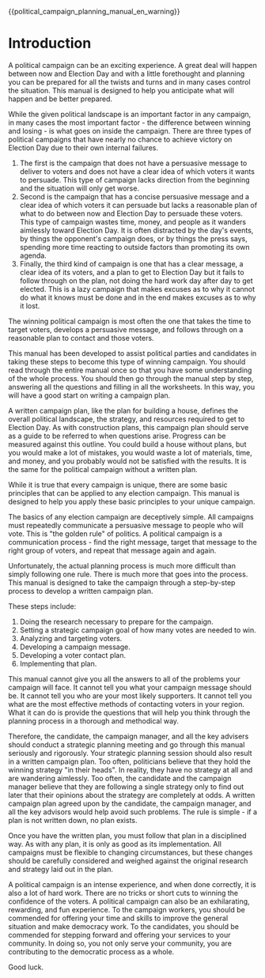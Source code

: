 {{political_campaign_planning_manual_en_warning}}
# Introduction
A political campaign can be an exciting experience.
A great deal will happen between now and Election Day and with a little forethought and planning you can be prepared for all the twists and turns and in many cases control the situation.
This manual is designed to help you anticipate what will happen and be better prepared.

While the given political landscape is an important factor in any campaign, in many cases the most important factor - the difference between winning and losing - is what goes on inside the campaign.
There are three types of political campaigns that have nearly no chance to achieve victory on Election Day due to their own internal failures.

1. The first is the campaign that does not have a persuasive message to deliver to voters and does not have a clear idea of which voters it wants to persuade.
   This type of campaign lacks direction from the beginning and the situation will only get worse.
2. Second is the campaign that has a concise persuasive message and a clear idea of which voters it can persuade but lacks a reasonable plan of what to do between now and Election Day to persuade these voters.
   This type of campaign wastes time, money, and people as it wanders aimlessly toward Election Day.
   It is often distracted by the day's events, by things the opponent's campaign does, or by things the press says, spending more time reacting to outside factors than promoting its own agenda.
3. Finally, the third kind of campaign is one that has a clear message, a clear idea of its voters, and a plan to get to Election Day but it fails to follow through on the plan, not doing the hard work day after day to get elected.
   This is a lazy campaign that makes excuses as to why it cannot do what it knows must be done and in the end makes excuses as to why it lost.

The winning political campaign is most often the one that takes the time to target voters, develops a persuasive message, and follows through on a reasonable plan to contact and those voters.

This manual has been developed to assist political parties and candidates in taking these steps to become this type of winning campaign.
You should read through the entire manual once so that you have some understanding of the whole process.
You should then go through the manual step by step, answering all the questions and filling in all the worksheets.
In this way, you will have a good start on writing a campaign plan.

A written campaign plan, like the plan for building a house, defines the overall political landscape, the strategy, and resources required to get to Election Day.
As with construction plans, this campaign plan should serve as a guide to be referred to when questions arise.
Progress can be measured against this outline.
You could build a house without plans, but you would make a lot of mistakes, you would waste a lot of materials, time, and money, and you probably would not be satisfied with the results.
It is the same for the political campaign without a written plan.

While it is true that every campaign is unique, there are some basic principles that can be applied to any election campaign.
This manual is designed to help you apply these basic principles to your unique campaign.

The basics of any election campaign are deceptively simple.
All campaigns must repeatedly communicate a persuasive message to people who will vote.
This is "the golden rule" of politics.
A political campaign is a communication process - find the right message, target that message to the right group of voters, and repeat that message again and again.

Unfortunately, the actual planning process is much more difficult than simply following one rule.
There is much more that goes into the process.
This manual is designed to take the campaign through a step-by-step process to develop a written campaign plan.

These steps include:
1. Doing the research necessary to prepare for the campaign.
2. Setting a strategic campaign goal of how many votes are needed to win.
3. Analyzing and targeting voters.
4. Developing a campaign message.
5. Developing a voter contact plan.
6. Implementing that plan.

This manual cannot give you all the answers to all of the problems your campaign will face.
It cannot tell you what your campaign message should be.
It cannot tell you who are your most likely supporters.
It cannot tell you what are the most effective methods of contacting voters in your region.
What it can do is provide the questions that will help you think through the planning process in a thorough and methodical way.

Therefore, the candidate, the campaign manager, and all the key advisers should conduct a strategic planning meeting and go through this manual seriously and rigorously.
Your strategic planning session should also result in a written campaign plan.
Too often, politicians believe that they hold the winning strategy "in their heads". In reality, they have no strategy at all and are wandering aimlessly.
Too often, the candidate and the campaign manager believe that they are following a single strategy only to find out later that their opinions about the strategy are completely at odds.
A written campaign plan agreed upon by the candidate, the campaign manager, and all the key advisors would help avoid such problems.
The rule is simple - if a plan is not written down, no plan exists.

Once you have the written plan, you must follow that plan in a disciplined way.
As with any plan, it is only as good as its implementation.
All campaigns must be flexible to changing circumstances, but these changes should be carefully considered and weighed against the original research and strategy laid out in the plan.

A political campaign is an intense experience, and when done correctly, it is also a lot of hard work.
There are no tricks or short cuts to winning the confidence of the voters.
A political campaign can also be an exhilarating, rewarding, and fun experience.
To the campaign workers, you should be commended for offering your time and skills to improve the general situation and make democracy work.
To the candidates, you should be commended for stepping forward and offering your services to your community.
In doing so, you not only serve your community, you are contributing to the democratic process as a whole.

Good luck.
